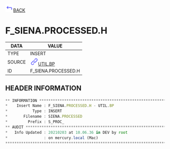 <img src="../.resources/themes/unicons-line-6563ff/corner-up-left-alt.svg" alt="BACK" width="25" />[BACK](../DOCS/UTIL.BP.md)  
# F_SIENA.PROCESSED.H  
|DATA|VALUE|
| --- | --- |
|TYPE|INSERT|
|SOURCE|<img src="../.resources/themes/unicons-line-6563ff/link.svg" alt="UTIL.BP" width="25" />[UTIL.BP](../DOCS/UTIL.BP.md)|
|ID|F_SIENA.PROCESSED.H|
    
    
## HEADER INFORMATION  
```javascript
** INFORMATION ****************************************************************
*    Insert Name : F_SIENA.PROCESSED.H - UTIL.BP
*           Type : INSERT
*       Filename : SIENA.PROCESSED
*         Prefix : S_PROC_
** AUDIT **********************************************************************
*   Info Updated : 20210203 at 10.06.36 in DEV by root
*                : on mercury.local (Mac)
*******************************************************************************
```
